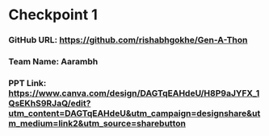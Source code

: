 # Checkpoint 1

### GitHub URL: https://github.com/rishabhgokhe/Gen-A-Thon

### Team Name: Aarambh

### PPT Link: https://www.canva.com/design/DAGTqEAHdeU/H8P9aJYFX_1QsEKhS9RJaQ/edit?utm_content=DAGTqEAHdeU&utm_campaign=designshare&utm_medium=link2&utm_source=sharebutton
